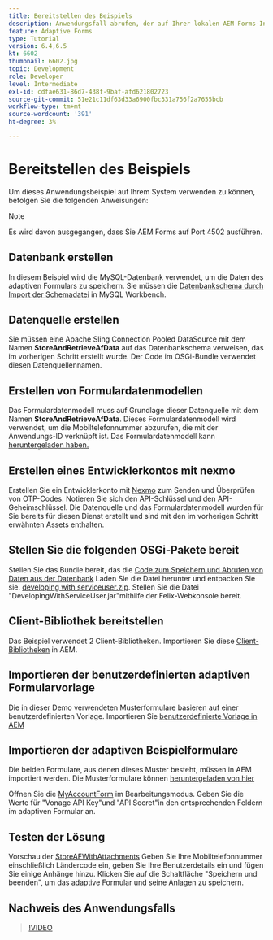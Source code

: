 ```yaml
---
title: Bereitstellen des Beispiels
description: Anwendungsfall abrufen, der auf Ihrer lokalen AEM Forms-Instanz ausgeführt wird
feature: Adaptive Forms
type: Tutorial
version: 6.4,6.5
kt: 6602
thumbnail: 6602.jpg
topic: Development
role: Developer
level: Intermediate
exl-id: cdfae631-86d7-438f-9baf-afd621802723
source-git-commit: 51e21c11df63d33a6900fbc331a756f2a7655bcb
workflow-type: tm+mt
source-wordcount: '391'
ht-degree: 3%

---
```


# Bereitstellen des Beispiels

Um dieses Anwendungsbeispiel auf Ihrem System verwenden zu können, befolgen Sie die folgenden Anweisungen:

>[!NOTE]
>Es wird davon ausgegangen, dass Sie AEM Forms auf Port 4502 ausführen.


## Datenbank erstellen

In diesem Beispiel wird die MySQL-Datenbank verwendet, um die Daten des adaptiven Formulars zu speichern. Sie müssen die [Datenbankschema durch Import der Schemadatei](assets/data-base-schema.sql) in MySQL Workbench.

## Datenquelle erstellen

Sie müssen eine Apache Sling Connection Pooled DataSource mit dem Namen **StoreAndRetrieveAfData** auf das Datenbankschema verweisen, das im vorherigen Schritt erstellt wurde. Der Code im OSGi-Bundle verwendet diesen Datenquellennamen.

## Erstellen von Formulardatenmodellen

Das Formulardatenmodell muss auf Grundlage dieser Datenquelle mit dem Namen **StoreAndRetrieveAfData**. Dieses Formulardatenmodell wird verwendet, um die Mobiltelefonnummer abzurufen, die mit der Anwendungs-ID verknüpft ist. Das Formulardatenmodell kann [heruntergeladen haben.](assets/2-Factor-Authentication-DataSource-and-FDM.zip)

## Erstellen eines Entwicklerkontos mit nexmo

Erstellen Sie ein Entwicklerkonto mit [Nexmo](https://dashboard.nexmo.com/) zum Senden und Überprüfen von OTP-Codes. Notieren Sie sich den API-Schlüssel und den API-Geheimschlüssel. Die Datenquelle und das Formulardatenmodell wurden für Sie bereits für diesen Dienst erstellt und sind mit den im vorherigen Schritt erwähnten Assets enthalten.

## Stellen Sie die folgenden OSGi-Pakete bereit

Stellen Sie das Bundle bereit, das die [Code zum Speichern und Abrufen von Daten aus der Datenbank](assets/SaveAndResume.core-1.0.0-SNAPSHOT.jar)
Laden Sie die Datei herunter und entpacken Sie sie. [developing with serviceuser.zip](https://experienceleague.adobe.com/docs/experience-manager-learn/assets/developingwithserviceuser.zip).
Stellen Sie die Datei &quot;DevelopingWithServiceUser.jar&quot;mithilfe der Felix-Webkonsole bereit.

## Client-Bibliothek bereitstellen

Das Beispiel verwendet 2 Client-Bibliotheken. Importieren Sie diese [Client-Bibliotheken](assets/store-af-with-attachments-client-lib.zip) in AEM.

## Importieren der benutzerdefinierten adaptiven Formularvorlage

Die in dieser Demo verwendeten Musterformulare basieren auf einer benutzerdefinierten Vorlage. Importieren Sie [benutzerdefinierte Vorlage in AEM](assets/custom-template-with-page-component.zip)

## Importieren der adaptiven Beispielformulare

Die beiden Formulare, aus denen dieses Muster besteht, müssen in AEM importiert werden. Die Musterformulare können [heruntergeladen von hier](assets/sample-forms.zip)

Öffnen Sie die [MyAccountForm](http://localhost:4502/editor.html/content/forms/af/myaccountform.html) im Bearbeitungsmodus. Geben Sie die Werte für &quot;Vonage API Key&quot;und &quot;API Secret&quot;in den entsprechenden Feldern im adaptiven Formular an.

## Testen der Lösung

Vorschau der [StoreAFWithAttachments](http://localhost:4502/content/dam/formsanddocuments/storeafwithattachments/jcr:content?wcmmode=disabled)
Geben Sie Ihre Mobiltelefonnummer einschließlich Ländercode ein, geben Sie Ihre Benutzerdetails ein und fügen Sie einige Anhänge hinzu. Klicken Sie auf die Schaltfläche &quot;Speichern und beenden&quot;, um das adaptive Formular und seine Anlagen zu speichern.


## Nachweis des Anwendungsfalls

>[!VIDEO](https://video.tv.adobe.com/v/327122?quality=12&learn=on)
